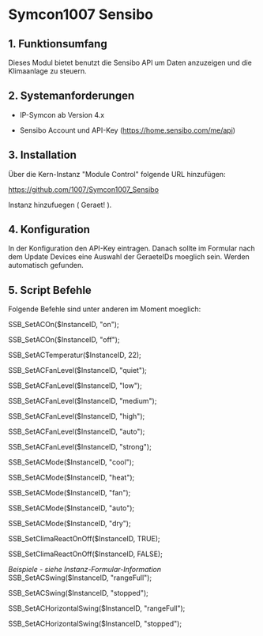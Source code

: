 # Symcon1007 Sensibo

## 1. Funktionsumfang

Dieses Modul bietet benutzt die Sensibo API um Daten anzuzeigen
und die Klimaanlage zu steuern.


## 2. Systemanforderungen

- IP-Symcon ab Version 4.x

- Sensibo Account und API-Key (https://home.sensibo.com/me/api)

  

## 3. Installation

Über die Kern-Instanz "Module Control" folgende URL hinzufügen:

https://github.com/1007/Symcon1007_Sensibo

Instanz hinzufuegen ( Geraet! ).



## 4. Konfiguration

In der Konfiguration den API-Key eintragen.
Danach sollte im Formular nach dem Update Devices eine
Auswahl der GeraeteIDs moeglich sein.
Werden automatisch gefunden.



## 5. Script Befehle

 Folgende Befehle sind unter anderen im Moment moeglich:

SSB_SetACOn($InstanceID, "on");

SSB_SetACOn($InstanceID, "off");

SSB_SetACTemperatur($InstanceID, 22);

SSB_SetACFanLevel($InstanceID, "quiet");

SSB_SetACFanLevel($InstanceID, "low");

SSB_SetACFanLevel($InstanceID, "medium");

SSB_SetACFanLevel($InstanceID, "high");

SSB_SetACFanLevel($InstanceID, "auto");

SSB_SetACFanLevel($InstanceID, "strong");

SSB_SetACMode($InstanceID, "cool");

SSB_SetACMode($InstanceID, "heat");

SSB_SetACMode($InstanceID, "fan");

SSB_SetACMode($InstanceID, "auto");

SSB_SetACMode($InstanceID, "dry");

SSB_SetClimaReactOnOff($InstanceID, TRUE);

SSB_SetClimaReactOnOff($InstanceID, FALSE);


*Beispiele - siehe Instanz-Formular-Information*
SSB_SetACSwing($InstanceID, "rangeFull");                   

SSB_SetACSwing($InstanceID, "stopped");

SSB_SetACHorizontalSwing($InstanceID, "rangeFull");

SSB_SetACHorizontalSwing($InstanceID, "stopped");



